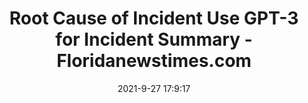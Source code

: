 ---
"title": "Root Cause of Incident Use GPT-3 for Incident Summary - Floridanewstimes.com"
"date": "2021-9-27 17:9:17"
"feed_name": "GOOGLENEWSDRILLING"
"feed_website": "https://news.google.com/search?q=drilling%2Bincident&hl=en-US&gl=US&ceid=US:en"
"feed_rss": "https://news.google.com/rss/search?q=drilling%2Bincident&hl=en-US&gl=US&ceid=US:en"
"link": "https://floridanewstimes.com/root-cause-of-incident-use-gpt-3-for-incident-summary/338100/"
"source": "{'href': 'https://floridanewstimes.com', 'title': 'Floridanewstimes.com'}"
"file": "_posts/2021-1-1-1cbd38034830575a711b3d69d860cd1121dddf4a.md"
"accident": "1"
"drilling": "0"
"dead": "0"
"injured": "0"
"arrested": "0"
"place": "unknown place"
"where": "unknown site"
"causes": "unknown"
"place_uri": "unknown place"
---